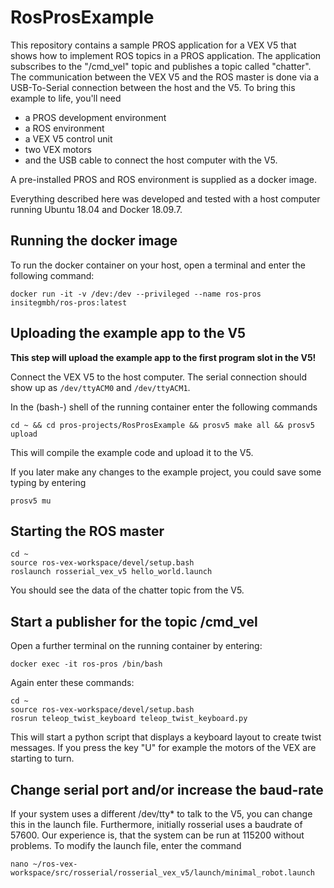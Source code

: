 # RosProsExample

This repository contains a sample PROS application for a VEX V5 that shows how to implement ROS topics in a PROS application.
The application subscribes to the "/cmd_vel" topic and publishes
a topic called "chatter". The communication between the VEX V5 and the ROS master is done via a USB-To-Serial connection between the host and the V5. To bring this example to life, you'll need 

* a PROS development environment
* a ROS environment
* a VEX V5 control unit
* two VEX motors 
* and the USB cable to connect the host computer with the V5.

A pre-installed PROS and ROS environment is supplied as a docker image. 

Everything described here was developed and tested with a host computer running Ubuntu 18.04 and Docker 18.09.7.

## Running the docker image
To run the docker container on your host, open a terminal and enter the following command:

`docker run -it -v /dev:/dev --privileged --name ros-pros insitegmbh/ros-pros:latest`

## Uploading the example app to the V5
**This step will upload the example app to the first program slot in the V5!**

Connect the VEX V5 to the host computer. The serial connection should show up as `/dev/ttyACM0` and `/dev/ttyACM1`. 

In the (bash-) shell of the running container enter the following commands
```
cd ~ && cd pros-projects/RosProsExample && prosv5 make all && prosv5 upload
```

This will compile the example code and upload it to the V5.

If you later make any changes to the example project, you could save some typing by entering

`prosv5 mu`

## Starting the ROS master

````
cd ~
source ros-vex-workspace/devel/setup.bash
roslaunch rosserial_vex_v5 hello_world.launch
````

You should see the data of the chatter topic from the V5.

## Start a publisher for the topic /cmd_vel
Open a further terminal on the running container by entering:

`docker exec -it ros-pros /bin/bash`

Again enter these commands:

````
cd ~
source ros-vex-workspace/devel/setup.bash
rosrun teleop_twist_keyboard teleop_twist_keyboard.py
````

This will start a python script that displays a keyboard layout to create twist messages. If you press the key "U" for example the motors of the VEX are starting to turn.

## Change serial port and/or increase the baud-rate
If your system uses a different /dev/tty* to talk to the V5, you can change this in the launch file. Furthermore, initially rosserial uses a baudrate of 57600. Our experience is, that the system can be run at 115200 without problems. 
To modify the launch file, enter the command

`nano ~/ros-vex-workspace/src/rosserial/rosserial_vex_v5/launch/minimal_robot.launch`


